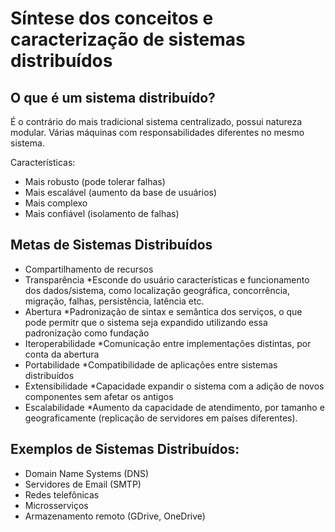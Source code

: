 # Síntese dos conceitos e caracterização de sistemas distribuídos

## O que é um sistema distribuído?

É o contrário do mais tradicional sistema centralizado, possui natureza modular.
Várias máquinas com responsabilidades diferentes no mesmo sistema.

Características:

- Mais robusto (pode tolerar falhas)
- Mais escalável (aumento da base de usuários)
- Mais complexo
- Mais confiável (isolamento de falhas)

## Metas de Sistemas Distribuídos

- Compartilhamento de recursos
- Transparência
    *Esconde do usuário características e funcionamento dos dados/sistema, como localização geográfica, concorrência, migração, falhas, persistência, latência etc.
- Abertura
    *Padronização de sintax e semântica dos serviços, o que pode permitr que o sistema seja expandido utilizando essa padronização como fundação
- Iteroperabilidade
    *Comunicação entre implementações distintas, por conta da abertura
- Portabilidade
    *Compatibilidade de aplicações entre sistemas distribuídos
- Extensibilidade
    *Capacidade expandir o sistema com a adição de novos componentes sem afetar os antigos
- Escalabilidade
    *Aumento da capacidade de atendimento, por tamanho e geograficamente (replicação de servidores em países diferentes).

## Exemplos de Sistemas Distribuídos:

* Domain Name Systems (DNS)
* Servidores de Email (SMTP)
* Redes telefônicas
* Microsserviços
* Armazenamento remoto (GDrive, OneDrive)

